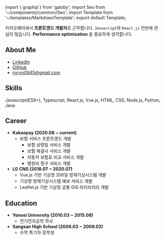 import { graphql } from 'gatsby';
import Seo from '~/components/common/Seo';
import Template from '~/templates/MarkdownTemplate';
export default Template;

<Seo
  title="about"
  description="카카오페이에서 프론트엔드 개발자로 근무합니다. Javascript와 React.js 전반에 관심이 많습니다. Performance optimization 을 중요하게 생각합니다."
/>

카카오페이에서 **프론트엔드 개발자**로 근무합니다.
`Javascript`와 `React.js` 전반에 관심이 많습니다.
**Performance optimization** 을 중요하게 생각합니다.

## About Me

- [LinkedIn](https://www.linkedin.com/in/yuri-na-0a29ba137/)
- [GitHub](https://github.com/yrnana)
- nyryn0945@gmail.com

## Skills

Javascript(ES6+), Typescript, React.js, Vue.js, HTML, CSS, Node.js, Python, Java

## Career

- **Kakaopay (2020.08 ~ current)**
  - 보험 서비스 프론트엔드 개발
    - 보험 상령일 서비스 개발
    - 보험 해결사 서비스 개발
    - 자동차 보험료 비교 서비스 개발
    - 병원비 청구 서비스 개발
- **LG CNS (2018.07 ~ 2020.07)**
  - Vue.js 기반 기상청 모바일 방재기상시스템 개발
  - 기상청 방재기상시스템 예보 서비스 개발
  - Leaflet.js 기반 기상청 공통 GIS 라이브러리 개발

## Education

- **Yonsei University (2010.03 ~ 2015.08)**
  - 전기전자공학 학사
- **Sangsan High School (2006.03 ~ 2009.02)**
  - 수학 특기자 장학생

